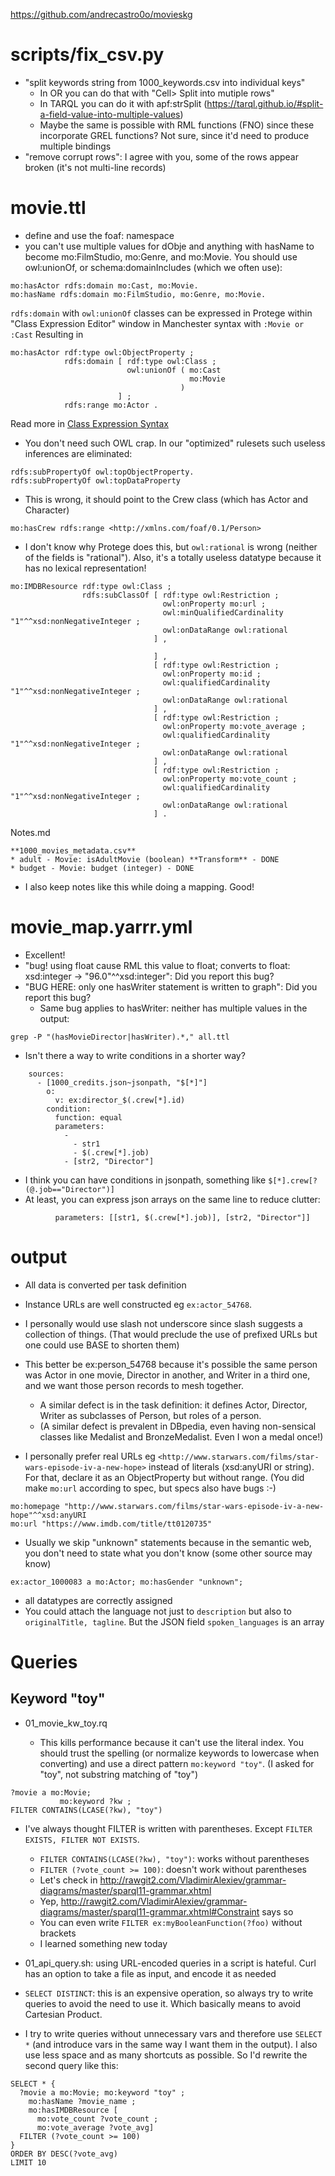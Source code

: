 https://github.com/andrecastro0o/movieskg

# scripts/fix_csv.py
- "split keywords string from 1000_keywords.csv into individual keys"
  - In OR you can do that with "Cell> Split into mutiple rows"
  - In TARQL you can do it with apf:strSplit (https://tarql.github.io/#split-a-field-value-into-multiple-values)
  - Maybe the same is possible with RML functions (FNO) since these incorporate GREL functions? Not sure, since it'd need to produce multiple bindings
- "remove corrupt rows": I agree with you, some of the rows appear broken (it's not multi-line records)

# movie.ttl

- define and use the foaf: namespace 
- you can't use multiple values for dObje
  and anything with hasName to become mo:FilmStudio, mo:Genre, and mo:Movie.
  You should use owl:unionOf, or schema:domainIncludes (which we often use):
```
mo:hasActor rdfs:domain mo:Cast, mo:Movie.
mo:hasName rdfs:domain mo:FilmStudio, mo:Genre, mo:Movie.
```

`rdfs:domain` with `owl:unionOf` classes can be expressed in Protege within "Class Expression Editor" window in Manchester syntax with `:Movie or :Cast`
Resulting in 
```ttl
mo:hasActor rdf:type owl:ObjectProperty ;
            rdfs:domain [ rdf:type owl:Class ;
                          owl:unionOf ( mo:Cast
                                        mo:Movie
                                      )
                        ] ;
            rdfs:range mo:Actor .
```

Read more in [Class Expression Syntax](http://protegeproject.github.io/protege/class-expression-syntax/)

- You don't need such OWL crap. In our "optimized" rulesets such useless inferences are eliminated:
```
rdfs:subPropertyOf owl:topObjectProperty.
rdfs:subPropertyOf owl:topDataProperty
```

- This is wrong, it should point to the Crew class (which has Actor and Character)
```
mo:hasCrew rdfs:range <http://xmlns.com/foaf/0.1/Person>
```

- I don't know why Protege does this, but `owl:rational` is wrong (neither of the fields is "rational"). 
  Also, it's a totally useless datatype because it has no lexical representation!

```
mo:IMDBResource rdf:type owl:Class ;
                rdfs:subClassOf [ rdf:type owl:Restriction ;
                                  owl:onProperty mo:url ;
                                  owl:minQualifiedCardinality "1"^^xsd:nonNegativeInteger ;
                                  owl:onDataRange owl:rational
                                ] ,

                                ] ,
                                [ rdf:type owl:Restriction ;
                                  owl:onProperty mo:id ;
                                  owl:qualifiedCardinality "1"^^xsd:nonNegativeInteger ;
                                  owl:onDataRange owl:rational
                                ] ,
                                [ rdf:type owl:Restriction ;
                                  owl:onProperty mo:vote_average ;
                                  owl:qualifiedCardinality "1"^^xsd:nonNegativeInteger ;
                                  owl:onDataRange owl:rational
                                ] ,
                                [ rdf:type owl:Restriction ;
                                  owl:onProperty mo:vote_count ;
                                  owl:qualifiedCardinality "1"^^xsd:nonNegativeInteger ;
                                  owl:onDataRange owl:rational
                                ] .
```

Notes.md
```
**1000_movies_metadata.csv**
* adult - Movie: isAdultMovie (boolean) **Transform** - DONE
* budget - Movie: budget (integer) - DONE
```
- I also keep notes like this while doing a mapping. Good!

# movie_map.yarrr.yml

- Excellent!
- "bug! using float cause RML this value to float; converts to float: xsd:integer -> "96.0"^^xsd:integer":
  Did you report this bug?
- "BUG HERE: only one hasWriter statement is written to graph":
  Did you report this bug?
  - Same bug applies to hasWriter: neither has multiple values in the output:
```
grep -P "(hasMovieDirector|hasWriter).*," all.ttl
```

- Isn't there a way to write conditions in a shorter way? 
```
    sources:
      - [1000_credits.json~jsonpath, "$[*]"]
        o:
          v: ex:director_$(.crew[*].id)
        condition:
          function: equal
          parameters:
            - 
              - str1
              - $(.crew[*].job)
            - [str2, "Director"]
```
  - I think you can have conditions in jsonpath, something like `$[*].crew[?(@.job=="Director")]`
  - At least, you can express json arrays on the same line to reduce clutter:
```
          parameters: [[str1, $(.crew[*].job)], [str2, "Director"]]
```


# output

- All data is converted per task definition
- Instance URLs are well constructed eg `ex:actor_54768`.
- I personally would use slash not underscore since slash suggests a collection of things. (That would preclude the use of prefixed URLs but one could use BASE to shorten them)
- This better be ex:person_54768 because it's possible the same person was Actor in one movie, Director in another, and Writer in a third one, and we want those person records to mesh together.
  - A similar defect is in the task definition: it defines Actor, Director, Writer as subclasses of Person, but roles of a person.
  - (A similar defect is prevalent in DBpedia, even having non-sensical classes like Medalist and BronzeMedalist. Even I won a medal once!)

- I personally prefer real URLs eg `<http://www.starwars.com/films/star-wars-episode-iv-a-new-hope>` instead of literals (xsd:anyURI or string).
  For that, declare it as an ObjectProperty but without range.
  (You did make `mo:url` according to spec, but specs also have bugs :-)
```
mo:homepage "http://www.starwars.com/films/star-wars-episode-iv-a-new-hope"^^xsd:anyURI
mo:url "https://www.imdb.com/title/tt0120735"
```

- Usually we skip "unknown" statements because in the semantic web, you don't need to state what you don't know (some other source may know)
```
ex:actor_1000083 a mo:Actor; mo:hasGender "unknown";
```

- all datatypes are correctly assigned
- You could attach the language not just to `description` but also to `originalTitle, tagline`.
  But the JSON field `spoken_languages` is an array

# Queries

## Keyword "toy"

- 01_movie_kw_toy.rq

  - This kills performance because it can't use the literal index.
    You should trust the spelling (or normalize keywords to lowercase when converting) and use a direct pattern `mo:keyword "toy"`.
    (I asked for "toy", not substring matching of "toy")
```
?movie a mo:Movie;
           mo:keyword ?kw ;     
FILTER CONTAINS(LCASE(?kw), "toy")
```

- I've always thought FILTER is written with parentheses. Except `FILTER EXISTS, FILTER NOT EXISTS`.
  - `FILTER CONTAINS(LCASE(?kw), "toy")`: works without parentheses
  - `FILTER (?vote_count >= 100)`: doesn't work without parentheses
  - Let's check in http://rawgit2.com/VladimirAlexiev/grammar-diagrams/master/sparql11-grammar.xhtml
  - Yep, http://rawgit2.com/VladimirAlexiev/grammar-diagrams/master/sparql11-grammar.xhtml#Constraint says so
  - You can even write `FILTER ex:myBooleanFunction(?foo)` without brackets
  - I learned something new today

- 01_api_query.sh: using URL-encoded queries in a script is hateful. Curl has an option to take a file as input, and encode it as needed
- `SELECT DISTINCT`: this is an expensive operation, so always try to write queries to avoid the need to use it.
  Which basically means to avoid Cartesian Product.

- I try to write queries without unnecessary vars and therefore use `SELECT *` (and introduce vars in the same way I want them in the output).
  I also use less space and as many shortcuts as possible.
  So I'd rewrite the second query like this:

```
SELECT * {
  ?movie a mo:Movie; mo:keyword "toy" ;
    mo:hasName ?movie_name ; 
    mo:hasIMDBResource [
      mo:vote_count ?vote_count ;
      mo:vote_average ?vote_avg]
  FILTER (?vote_count >= 100)
}
ORDER BY DESC(?vote_avg)
LIMIT 10
```

